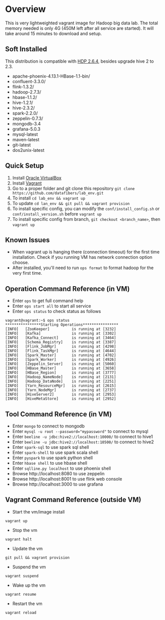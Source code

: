 # Overview
This is very lightweighted vagrant image for Hadoop big data lab. The total memory needed is only 4G (450M left after all service are started). It will take around 15 minutes to download and setup.

## Soft Installed
This distribution is compatible with [HDP 2.6.4](https://docs.hortonworks.com/HDPDocuments/HDP2/HDP-2.6.4/bk_release-notes/content/comp_versions.html), besides upgrade hive 2 to 2.3.
* apache-phoenix-4.13.1-HBase-1.1-bin/
* confluent-3.3.0/
* flink-1.3.2/
* hadoop-2.7.3/
* hbase-1.1.2/
* hive-1.2.1/
* hive-2.3.2/
* spark-2.2.0/
* zeppelin-0.7.3/
* mongodb-3.4
* grafana-5.0.3
* mysql-latest
* maven-latest
* git-latest
* dos2unix-latest

## Quick Setup
1. Install [Oracle VirtualBox](https://www.virtualbox.org/wiki/Downloads)
2. Install [Vagrant](https://www.vagrantup.com/downloads.html)
3. Go to a proper folder and git clone this repository ```git clone https://github.com/datafibers/lab_env.git```
4. To install ```cd lab_env && vagrant up```
5. To update ```cd lan_env && git pull && vagrant provision```
6. To install specific config, you can modify the ```conf/install_config.sh``` or ```conf/install_version.sh``` before ```vagrant up```
7. To install specific config from branch, ```git checkout <branch_name>```, then ```vagrant up```

## Known Issues
* When vagrant up is hanging there (connection timeout) for the first time installation. Check if you running VM has network connection option choose.
* After installed, you'll need to run ```ops format``` to format hadoop for the very first time.

## Operation Command Reference (in VM)
* Enter ```ops``` to get full command help
* Enter ```ops start all``` to start all service
* Enter ```ops status``` to check status as follows

```
vagrant@vagrant:~$ ops status
****************Starting Operations****************
[INFO]   [ZooKeeper]          is running at [3232]
[INFO]   [Kafka]              is running at [3302]
[INFO]   [Kafka_Connect]      is running at [3464]
[INFO]   [Schema_Registry]    is running at [3387]
[INFO]   [Flink_JobMgr]       is running at [4298]
[INFO]   [Flink_TaskMgr]      is running at [4644]
[INFO]   [Spark_Master]       is running at [4702]
[INFO]   [Spark_Worker]       is running at [4926]
[INFO]   [Zeppelin_Server]    is running at [5060]
[INFO]   [HBase_Master]       is running at [3658]
[INFO]   [HBase_Region]       is running at [3777]
[INFO]   [Hadoop_NameNode]    is running at [2131]
[INFO]   [Hadoop_DataNode]    is running at [2251]
[INFO]   [Yarn_ResourceMgr]   is running at [2615]
[INFO]   [Yarn_NodeMgr]       is running at [2737]
[INFO]   [HiveServer2]        is running at [2953]
[INFO]   [HiveMetaStore]      is running at [2952]
```

## Tool Command Reference (in VM)
* Enter ```mongo``` to connect to mongodb
* Enter ```mysql -u root --password="mypassword"``` to connect to mysql
* Enter ```beeline -u jdbc:hive2://localhost:10000/``` to connect to hive1
* Enter ```beeline -u jdbc:hive2://localhost:10500/``` to connect to hive2
* Enter ```spark-sql``` to use spark sql shell
* Enter ```spark-shell``` to use spark scala shell
* Enter ```pyspark``` to use spark python shell
* Enter ```hbase shell``` to use hbase shell
* Enter ```sqlline.py localhost``` to use phoenix shell
* Browse http://localhost:8080 to use zeppelin
* Browse http://localhost:8001 to use flink web console
* Browse http://localhost:3000 to use grafana

## Vagrant Command Reference (outside VM)
* Start the vm/image install
```
vagrant up
```
* Stop the vm
```
vagrant halt
```
* Update the vm
```
git pull && vagrant provision
```
* Suspend the vm
```
vagrant suspend
```
* Wake up the vm
```
vagrant resume
```
* Restart the vm
```
vagrant reload
```
